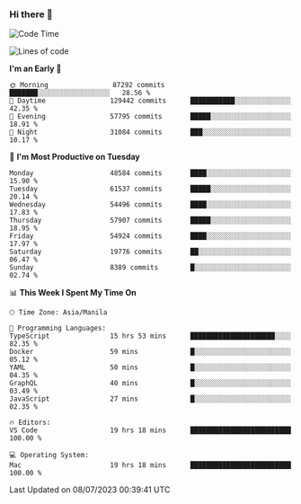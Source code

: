 ### Hi there 👋

<!--START_SECTION:waka-->
![Code Time](http://img.shields.io/badge/Code%20Time-4%2C146%20hrs%2014%20mins-blue)

![Lines of code](https://img.shields.io/badge/From%20Hello%20World%20I%27ve%20Written-113.2%20million%20lines%20of%20code-blue)

**I'm an Early 🐤** 

```text
🌞 Morning                87292 commits       ███████░░░░░░░░░░░░░░░░░░   28.56 % 
🌆 Daytime                129442 commits      ███████████░░░░░░░░░░░░░░   42.35 % 
🌃 Evening                57795 commits       █████░░░░░░░░░░░░░░░░░░░░   18.91 % 
🌙 Night                  31084 commits       ███░░░░░░░░░░░░░░░░░░░░░░   10.17 % 
```
📅 **I'm Most Productive on Tuesday** 

```text
Monday                   48584 commits       ████░░░░░░░░░░░░░░░░░░░░░   15.90 % 
Tuesday                  61537 commits       █████░░░░░░░░░░░░░░░░░░░░   20.14 % 
Wednesday                54496 commits       ████░░░░░░░░░░░░░░░░░░░░░   17.83 % 
Thursday                 57907 commits       █████░░░░░░░░░░░░░░░░░░░░   18.95 % 
Friday                   54924 commits       ████░░░░░░░░░░░░░░░░░░░░░   17.97 % 
Saturday                 19776 commits       ██░░░░░░░░░░░░░░░░░░░░░░░   06.47 % 
Sunday                   8389 commits        █░░░░░░░░░░░░░░░░░░░░░░░░   02.74 % 
```


📊 **This Week I Spent My Time On** 

```text
🕑︎ Time Zone: Asia/Manila

💬 Programming Languages: 
TypeScript               15 hrs 53 mins      █████████████████████░░░░   82.35 % 
Docker                   59 mins             █░░░░░░░░░░░░░░░░░░░░░░░░   05.12 % 
YAML                     50 mins             █░░░░░░░░░░░░░░░░░░░░░░░░   04.35 % 
GraphQL                  40 mins             █░░░░░░░░░░░░░░░░░░░░░░░░   03.49 % 
JavaScript               27 mins             █░░░░░░░░░░░░░░░░░░░░░░░░   02.35 % 

🔥 Editors: 
VS Code                  19 hrs 18 mins      █████████████████████████   100.00 % 

💻 Operating System: 
Mac                      19 hrs 18 mins      █████████████████████████   100.00 % 
```


 Last Updated on 08/07/2023 00:39:41 UTC
<!--END_SECTION:waka-->


<!--
**rad182/rad182** is a ✨ _special_ ✨ repository because its `README.md` (this file) appears on your GitHub profile.

Here are some ideas to get you started:

- 🔭 I’m currently working on ...
- 🌱 I’m currently learning ...
- 👯 I’m looking to collaborate on ...
- 🤔 I’m looking for help with ...
- 💬 Ask me about ...
- 📫 How to reach me: ...
- 😄 Pronouns: ...
- ⚡ Fun fact: ...
-->
